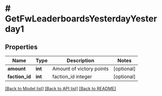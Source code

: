 # # GetFwLeaderboardsYesterdayYesterday1

## Properties

Name | Type | Description | Notes
------------ | ------------- | ------------- | -------------
**amount** | **int** | Amount of victory points | [optional] 
**faction_id** | **int** | faction_id integer | [optional] 

[[Back to Model list]](../../README.md#documentation-for-models) [[Back to API list]](../../README.md#documentation-for-api-endpoints) [[Back to README]](../../README.md)


